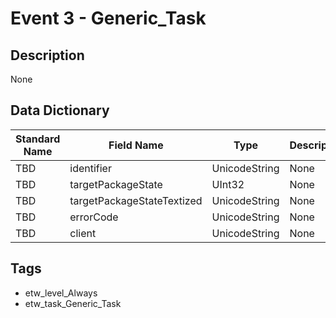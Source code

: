 # Event 3 - Generic_Task

## Description
None

## Data Dictionary
|Standard Name|Field Name|Type|Description|Sample Value|
|---|---|---|---|---|
|TBD|identifier|UnicodeString|None|`None`|
|TBD|targetPackageState|UInt32|None|`None`|
|TBD|targetPackageStateTextized|UnicodeString|None|`None`|
|TBD|errorCode|UnicodeString|None|`None`|
|TBD|client|UnicodeString|None|`None`|

## Tags
* etw_level_Always
* etw_task_Generic_Task